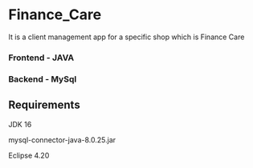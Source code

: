 # Finance_Care
It is a client management app for a specific shop which is Finance Care

### Frontend - JAVA
### Backend - MySql

## Requirements
JDK 16

mysql-connector-java-8.0.25.jar

Eclipse 4.20
